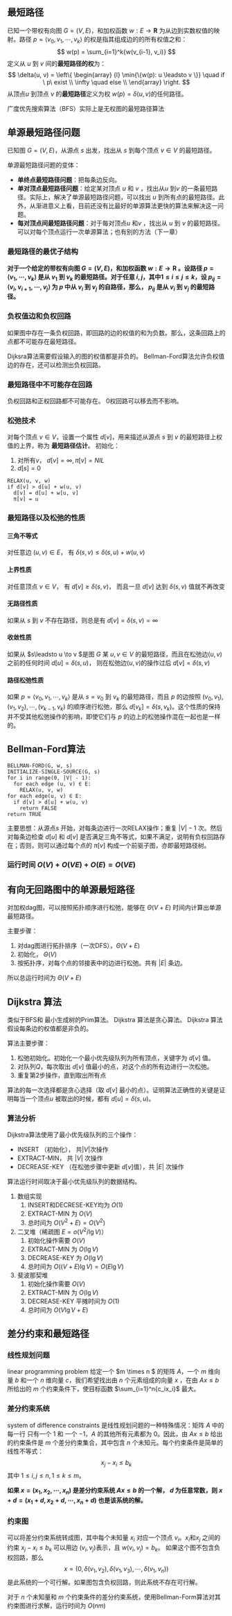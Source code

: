 


## 最短路径
已知一个带权有向图 $G=(V, E)$，和加权函数 $w: E \to \boldsymbol{R}$ 为从边到实数权值的映射。路径 $p = \langle v_0, v_1, \cdots, v_k \rangle$ 的权是指其组成边的的所有权值之和：$$ w(p) = \sum_{i=1}^k{w(v_{i-1}, v_i)} $$ 定义从 $u$ 到 $v$ 间的**最短路径的权**为：
$$ \delta(u, v) = \left\{
\begin{array} {l}
\min{\{w(p): u \leadsto v \}}  \quad if \ p\ exist \\ \infty \quad else \\
\end{array} \right. $$
从顶点$u$ 到顶点 $v$ 的**最短路径**定义为权 $w(p)=\delta(u, v)$的任何路径。

广度优先搜索算法（BFS）实际上是无权图的最短路径算法

## 单源最短路径问题
已知图 $G=(V, E)$，从源点 $s$ 出发，找出从 $s$ 到每个顶点 $v \in V$ 的最短路径。

单源最短路径问题的变体：
- **单终点最短路径问题**：把每条边反向。
- **单对顶点最短路径问题**：给定某对顶点 $u$ 和 $v$ ，找出从$u$ 到$v$ 的一条最短路径。实际上，解决了单源最短路径问题，可以找出 $u$ 到所有点的最短路径。此外，从渐进意义上看，目前还没有比最好的单源算法更快的算法来解决这一问题。
- **每对顶点间最短路径问题**：对于每对顶点$u$ 和$v$ ，找出从 $u$ 到 $v$ 的最短路径。可以对每个顶点运行一次单源算法；也有别的方法（下一章）

### 最短路径的最优子结构
**对于一个给定的带权有向图 $G=(V, E)$，和加权函数 $w: E \to \boldsymbol{R}$ 。设路径 $p = \langle v_1, \cdots, v_k \rangle$ 是从 $v_1$ 到 $v_k$ 的最短路径。对于任意 $i,j$，其中$1\le i \le j \le k$，设 $p_{ij}= \langle v_i, v_{i+1}, \cdots, v_{j} \rangle$ 为 $p$ 中从 $v_i$ 到 $v_j$ 的自路径，那么， $p_{ij}$ 是从 $v_i$ 到 $v_j$ 的最短路径。**

### 负权值边和负权回路
如果图中存在一条负权回路，即回路的边的权值的和为负数。那么，这条回路上的点都不可能存在最短路径。

Dijksra算法需要假设输入的图的权值都是非负的。
Bellman-Ford算法允许负权值边的存在，还可以检测出负权回路。

### 最短路径中不可能存在回路
负权回路和正权回路都不可能存在。
0权回路可以移去而不影响。

### 松弛技术
对每个顶点 $v\in V$，设置一个属性 $d[v]$，用来描述从源点 $s$ 到 $v$ 的最短路径上权值的上界，称为 **最短路径估计**。
初始化：
1. 对所有$v$， $d[v] = \infty, \pi[v] = NIL$
2. $d[s] = 0$

```
RELAX(u, v, w)
if d[v] > d[u] + w(u, v)
  d[v] = d[u] + w[u, v]
  π[v] = u
```

### 最短路径以及松弛的性质

#### 三角不等式
对任意边 $(u, v) \in E$， 有 $\delta(s, v) \le \delta(s, u) + w(u, v)$
#### 上界性质
对任意顶点 $v \in V$， 有 $d[v] \ge \delta(s, v)$， 而且一旦 $d[v]$ 达到 $\delta(s, v)$ 值就不再改变
#### 无路径性质
如果从 $s$ 到 $v$ 不存在路径，则总是有 $d[v] = \delta(s, v) = \infty$
#### 收敛性质
如果从 $s\leadsto u \to v $是图 $G$ 某 $u, v\in V$ 的最短路径，而且在松弛边$(u, v)$ 之前的任何时间 $d[u] = \delta(s, u)$， 则在松弛边$(u, v)$的操作过后 $d[v] = \delta(s, v)$
#### 路径松弛性质
如果 $p = \langle v_0, v_1, \cdots, v_k \rangle$ 是从 $s=v_0$ 到 $v_k$ 的最短路径，而且 $p$ 的边按照 $(v_0, v_1),(v_1, v_2),\cdots,(v_{k-1}, v_k)$ 的顺序进行松弛，那么 $d[v_k] = \delta(s, v_k)$。这个性质的保持并不受其他松弛操作的影响，即使它们与 $p$ 的边上的松弛操作混在一起也是一样的。


## Bellman-Ford算法
```
BELLMAN-FORD(G, w, s)
INITIALIZE-SINGLE-SOURCE(G, s)
for i in range(0, |V| - 1):
  for each edge (u, v) ∈ E:
    RELAX(u, v, w)
for each edge(u, v) ∈ E:
  if d[v] > d[u] + w(u, v)
    return FALSE
return TRUE
```

主要思想：从源点$s$ 开始，对每条边进行一次RELAX操作；重复 $|V|-1$ 次。然后对每条边检查 $d[u]$ 和 $d[v]$ 是否满足三角不等式，如果不满足，说明有负权回路存在；否则，则可以通过每个点的 $\pi[v]$ 构成一个前驱子图，亦即最短路径树。

### 运行时间 $O(V) + O(VE) + O(E) = O(VE)$

## 有向无回路图中的单源最短路径
对加权dag图，可以按照拓扑顺序进行松弛，能够在 $\Theta(V + E)$ 时间内计算出单源最短路径。

主要步骤：
1. 对dag图进行拓扑排序（一次DFS），$\Theta(V+E)$
2. 初始化， $\Theta(V)$
3. 按拓扑序，对每个点的邻接表中的边进行松弛。共有 $|E|$ 条边。

所以总运行时间为 $\Theta(V+E)$

## Dijkstra 算法
类似于BFS和 最小生成树的Prim算法。
Dijkstra 算法是贪心算法。
Dijkstra 算法假设每条边的权值都是非负的。

算法主要步骤：
1. 松弛初始化。初始化一个最小优先级队列为所有顶点，关键字为 $d[v]$ 值。
2. 对队列$Q$，每次取出 $d[v]$ 值最小的点，对这个点的所有边进行一次松弛。
3. 重复第2步操作，直到取出所有点

算法的每一次选择都是贪心选择（取 $d[v]$ 最小的点）。证明算法正确性的关键是证明每当一个顶点$u$ 被取出的时候，都有 $d[u] = \delta(s, u)$。


### 算法分析
Dijkstra算法使用了最小优先级队列的三个操作：
- INSERT （初始化）， 共$|V|$次操作
- EXTRACT-MIN，   共 $|V|$ 次操作
- DECREASE-KEY （在松弛步骤中更新 $d[v]$值），共 $|E|$ 次操作

算法运行时间取决于最小优先级队列的数据结构。
1. 数组实现
    1. INSERT和DECRESE-KEY均为 $O(1)$
    2. EXTRACT-MIN 为 $O(V)$
    3. 总时间为 $O(V^2 + E) = O(V^2)$
2. 二叉堆（稀疏图 $E = o(V^2/\lg V)$）
    1. 初始化操作需要 $O(V)$
    2. EXTRACT-MIN 为 $O(\lg V)$
    3. DECREASE-KEY 为 $O(\lg V)$
    4. 总时间为 $O((V + E) \lg V) = O(E \lg V)$
3. 斐波那契堆
    1. 初始化操作需要 $O(V)$
    2. EXTRACT-MIN 为 $O(\lg V)$
    3. DECREASE-KEY 平摊时间为 $O(1)$
    4. 总时间为 $O(V \lg V + E)$

## 差分约束和最短路径

### 线性规划问题
linear programming problem
给定一个 $m \times n $ 的矩阵 $A$，一个 $m$ 维向量 $b$ 和一个 $n$ 维向量 $c$，我们希望找出由 $n$ 个元素组成的向量 $x$ ，在由 $Ax \le b$ 所给出的 $m$ 个约束条件下，使目标函数 $\sum_{i=1}^n{c_ix_i}$ 最大。

### 差分约束系统
system of difference constraints 是线性规划问题的一种特殊情况：矩阵 $A$ 中的每一行 只有一个 $1$ 和 一个 $-1$，$A$ 的其他所有元素都为 0。因此，由 $Ax \le b$ 给出的约束条件是 $m$ 个差分约束集合，其中包含 $n$ 个未知元。每个约束条件是简单的线性不等式：
$$ x_j - x_i \le b_k$$ 其中 $1 \le i, j\le n, 1 \le k \le m$。

**如果 $x= (x_1, x_2, \cdots, x_n)$ 是差分约束系统 $Ax \le b$ 的一个解， $d$ 为任意常数，则 $x + d = (x_1 + d, x_2 + d ,\cdots, x_n + d)$ 也是该系统的解。**

### 约束图
可以将差分约束系统转成图，其中每个未知量 $x_i$  对应一个顶点 $v_i$。$x_i$和$x_j$ 之间的约束 $x_j - x_i \le b_k$ 可以用边 $(v_i, v_j)$表示，且 $w(v_i, v_j) = b_k$。
如果这个图不包含负权回路，那么 $$ x = (0, \delta(v_1, v_2), \delta(v_1, v_3), \cdots, \delta(v_1, v_n))$$ 是此系统的一个可行解。如果图包含负权回路，则此系统不存在可行解。

对于 $n$ 个未知量和 $m$ 个约束条件的差分约束系统，使用Bellman-Form算法对其约束图进行求解，运行时间为 $O(nm)$
